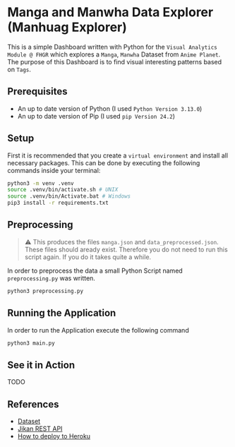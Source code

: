 # Manga and Manwha Data Explorer (Manhuag Explorer)
This is a simple Dashboard written with Python for the `Visual Analytics Module @ FHGR` which explores a `Manga`, `Manwha` Dataset from `Anime Planet`.
The purpose of this Dashboard is to find visual interesting patterns based on `Tags`.

## Prerequisites
- An up to date version of Python (I used `Python Version 3.13.0`)
- An up to date version of Pip (I used `pip Version 24.2`)

## Setup
First it is recommended that you create a `virtual environment` and install all necessary packages.
This can be done by executing the following commands inside your terminal:
```bash
python3 -m venv .venv
source .venv/bin/activate.sh # UNIX
source .venv/bin/Activate.bat # Windows
pip3 install -r requirements.txt
```

## Preprocessing
> :warning: This produces the files `manga.json` and `data_preprocessed.json`. These files should aready exist. Therefore you do not need to run this script again. If you do it takes quite a while.

In order to preprocess the data a small Python Script named `preprocessing.py` was written. 
```bash
python3 preprocessing.py 
```

## Running the Application
In order to run the Application execute the following command
```bash
python3 main.py
```
## See it in Action
TODO

## References
- [Dataset](https://www.kaggle.com/datasets/victorsoeiro/manga-manhwa-and-manhua-dataset)
- [Jikan REST API](https://jikan.moe/)
- [How to deploy to Heroku](https://towardsdatascience.com/deploying-your-dash-app-to-heroku-the-magical-guide-39bd6a0c586c)
